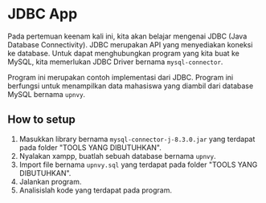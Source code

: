 # JDBC App

Pada pertemuan keenam kali ini, kita akan belajar mengenai JDBC (Java Database Connectivity). JDBC merupakan API yang menyediakan koneksi ke database. Untuk dapat menghubungkan program yang kita buat ke MySQL, kita memerlukan JDBC Driver bernama `mysql-connector`.

Program ini merupakan contoh implementasi dari JDBC. Program ini berfungsi untuk menampilkan data mahasiswa yang diambil dari database MySQL bernama `upnvy`.

##  How to setup

1. Masukkan library bernama `mysql-connector-j-8.3.0.jar` yang terdapat pada folder "TOOLS YANG DIBUTUHKAN".
2. Nyalakan xampp, buatlah sebuah database bernama `upnvy`.
3. Import file bernama `upnvy.sql` yang terdapat pada folder "TOOLS YANG DIBUTUHKAN".
4. Jalankan program.
5. Analisislah kode yang terdapat pada program.
